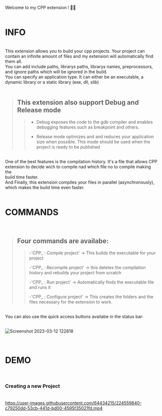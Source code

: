 Welcome to my CPP extension ! 🚀🚀<br>
<br>

# INFO <br>
<br>
This extension allows you to build your cpp projects. Your project can contain an infinite amount of files and my extension will automatically find them all.<br>
You can add include paths, librarys paths, librarys names, preprocessors, and ignore paths which will be ignored in the build.<br>
You can specify an application type. It can either be an executable, a dynamic library or a static library (exe, dll, slib)
<br>
<br>

> ## This extension also support Debug and Release mode 
>
  >>- Debug exposes the code to the gdb compiler and enables debugging features such as breakpoint and others.
  >>
  >>- Release mode optimizes and and reduces your application size when possible. This mode should be used when the project is ready to be published
  >>
<br>
One of the best features is the compilation history. It's a file that allows CPP extension to decide wich to compile nad which file no to compile making the<br> build time faster.<br>
And Finally, this extension compiles your files in parallel (asynchronously), which makes the build time even faster.<br>
<br>

# COMMANDS <br>
<br>

> ## Four commands are availabe:
>
  >>-'CPP_ : Compile project' -> This builds the executable for your project
  >>
  >>-'CPP_ : Recompile project' -> this deletes the compilation history and rebuilds your project from scratch
  >>
  >>-'CPP_ : Run project' -> Automatically finds the executable file and runs it
  >>
  >>-'CPP_ : Configure project' -> This creates the folders and the files necessary for the extension to work.
  >>
<br>
You can also use the quick access buttons availabe in the status bar:<br><br>

![Screenshot 2023-03-12 122818](https://user-images.githubusercontent.com/64434215/224558370-78de9076-4efc-40ff-b887-391028733f3f.png)<br>

<br>


# DEMO <br>
<br>

### Creating a new Project <br><br>

https://user-images.githubusercontent.com/64434215/224559840-c79250dd-53cb-441d-bd00-4595f35021fd.mp4

